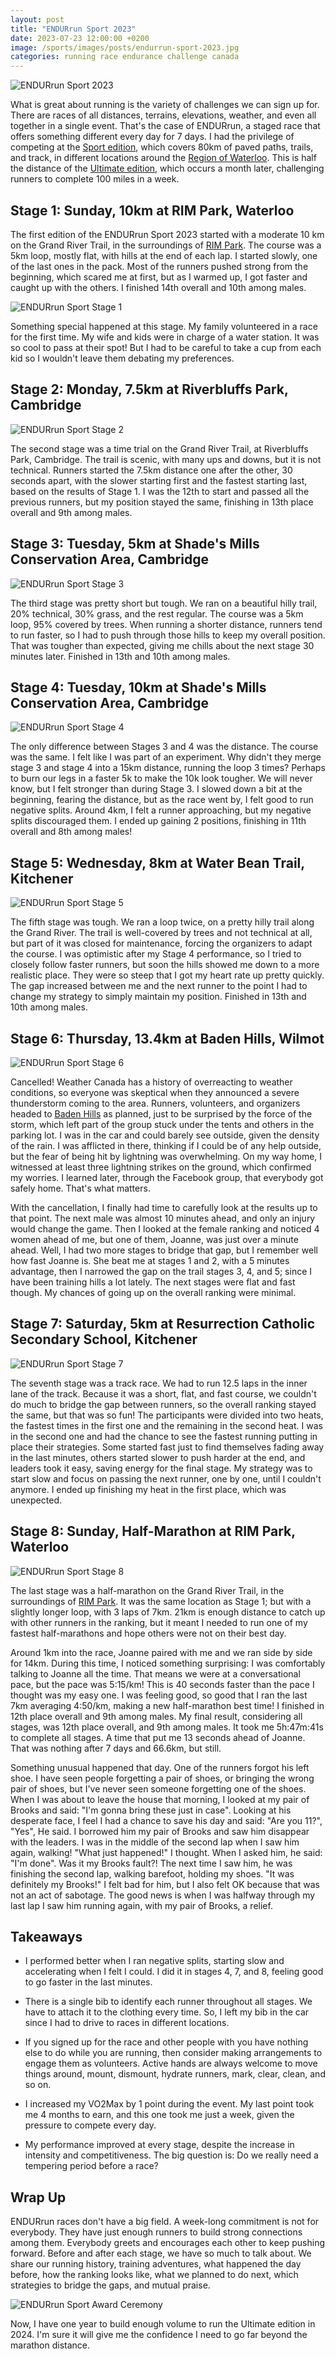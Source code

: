 ```yaml
---
layout: post
title: "ENDURrun Sport 2023"
date: 2023-07-23 12:00:00 +0200
image: /sports/images/posts/endurrun-sport-2023.jpg
categories: running race endurance challenge canada
---
```


![ENDURrun Sport 2023](/sports/images/posts/endurrun-sport-2023.jpg)

What is great about running is the variety of challenges we can sign up for. There are races of all distances, terrains, elevations, weather, and even all together in a single event. That's the case of ENDURrun, a staged race that offers something different every day for 7 days. I had the privilege of competing at the [Sport edition](https://raceroster.com/events/2023/63424/the-2023-endurrun-sport-80-km), which covers 80km of paved paths, trails, and track, in different locations around the [Region of Waterloo](https://www.regionofwaterloo.ca). This is half the distance of the [Ultimate edition](https://raceroster.com/events/2023/63421/the-endurrun-2023), which occurs a month later, challenging runners to complete 100 miles in a week.

<!-- more -->

## Stage 1: Sunday, 10km at RIM Park, Waterloo

The first edition of the ENDURrun Sport 2023 started with a moderate 10 km on the Grand River Trail, in the surroundings of [RIM Park](https://www.waterloo.ca/en/things-to-do/rim-park.aspx). The course was a 5km loop, mostly flat, with hills at the end of each lap. I started slowly, one of the last ones in the pack. Most of the runners pushed strong from the beginning, which scared me at first, but as I warmed up, I got faster and caught up with the others. I finished 14th overall and 10th among males.

![ENDURrun Sport Stage 1](/sports/images/posts/endurrun-sport-stage1-2023.jpg)

Something special happened at this stage. My family volunteered in a race for the first time. My wife and kids were in charge of a water station. It was so cool to pass at their spot! But I had to be careful to take a cup from each kid so I wouldn't leave them debating my preferences.

## Stage 2: Monday, 7.5km at Riverbluffs Park, Cambridge

![ENDURrun Sport Stage 2](/sports/images/posts/endurrun-sport-stage2-2023.jpg)

The second stage was a time trial on the Grand River Trail, at Riverbluffs Park, Cambridge. The trail is scenic, with many ups and downs, but it is not technical. Runners started the 7.5km distance one after the other, 30 seconds apart, with the slower starting first and the fastest starting last, based on the results of Stage 1. I was the 12th to start and passed all the previous runners, but my position stayed the same, finishing in 13th place overall and 9th among males.

## Stage 3: Tuesday, 5km at Shade's Mills Conservation Area, Cambridge

![ENDURrun Sport Stage 3](/sports/images/posts/endurrun-sport-stage3-2023.jpg)

The third stage was pretty short but tough. We ran on a beautiful hilly trail, 20% technical, 30% grass, and the rest regular. The course was a 5km loop, 95% covered by trees. When running a shorter distance, runners tend to run faster, so I had to push through those hills to keep my overall position. That was tougher than expected, giving me chills about the next stage 30 minutes later. Finished in 13th and 10th among males.

## Stage 4: Tuesday, 10km at Shade's Mills Conservation Area, Cambridge

![ENDURrun Sport Stage 4](/sports/images/posts/endurrun-sport-stage4-2023.jpg)

The only difference between Stages 3 and 4 was the distance. The course was the same. I felt like I was part of an experiment. Why didn't they merge stage 3 and stage 4 into a 15km distance, running the loop 3 times? Perhaps to burn our legs in a faster 5k to make the 10k look tougher. We will never know, but I felt stronger than during Stage 3. I slowed down a bit at the beginning, fearing the distance, but as the race went by, I felt good to run negative splits. Around 4km, I felt a runner approaching, but my negative splits discouraged them. I ended up gaining 2 positions, finishing in 11th overall and 8th among males!

## Stage 5: Wednesday, 8km at Water Bean Trail, Kitchener

![ENDURrun Sport Stage 5](/sports/images/posts/endurrun-sport-stage5-2023.jpg)

The fifth stage was tough. We ran a loop twice, on a pretty hilly trail along the Grand River. The trail is well-covered by trees and not technical at all, but part of it was closed for maintenance, forcing the organizers to adapt the course. I was optimistic after my Stage 4 performance, so I tried to closely follow faster runners, but soon the hills showed me down to a more realistic place. They were so steep that I got my heart rate up pretty quickly. The gap increased between me and the next runner to the point I had to change my strategy to simply maintain my position. Finished in 13th and 10th among males.

## Stage 6: Thursday, 13.4km at Baden Hills, Wilmot

![ENDURrun Sport Stage 6](/sports/images/posts/endurrun-sport-stage6-2023.jpg)

Cancelled! Weather Canada has a history of overreacting to weather conditions, so everyone was skeptical when they announced a severe thunderstorm coming to the area. Runners, volunteers, and organizers headed to [Baden Hills](https://www.wilmot.ca/en/things-to-do/baden-hills.aspx) as planned, just to be surprised by the force of the storm, which left part of the group stuck under the tents and others in the parking lot. I was in the car and could barely see outside, given the density of the rain. I was afflicted in there, thinking if I could be of any help outside, but the fear of being hit by lightning was overwhelming. On my way home, I witnessed at least three lightning strikes on the ground, which confirmed my worries. I learned later, through the Facebook group, that everybody got safely home. That's what matters.

With the cancellation, I finally had time to carefully look at the results up to that point. The next male was almost 10 minutes ahead, and only an injury would change the game. Then I looked at the female ranking and noticed 4 women ahead of me, but one of them, Joanne, was just over a minute ahead. Well, I had two more stages to bridge that gap, but I remember well how fast Joanne is. She beat me at stages 1 and 2, with a 5 minutes advantage, then I narrowed the gap on the trail stages 3, 4, and 5; since I have been training hills a lot lately. The next stages were flat and fast though. My chances of going up on the overall ranking were minimal.

## Stage 7: Saturday, 5km at Resurrection Catholic Secondary School, Kitchener

![ENDURrun Sport Stage 7](/sports/images/posts/endurrun-sport-stage7-2023.jpg)

The seventh stage was a track race. We had to run 12.5 laps in the inner lane of the track. Because it was a short, flat, and fast course, we couldn't do much to bridge the gap between runners, so the overall ranking stayed the same, but that was so fun! The participants were divided into two heats, the fastest times in the first one and the remaining in the second heat. I was in the second one and had the chance to see the fastest running putting in place their strategies. Some started fast just to find themselves fading away in the last minutes, others started slower to push harder at the end, and leaders took it easy, saving energy for the final stage. My strategy was to start slow and focus on passing the next runner, one by one, until I couldn't anymore. I ended up finishing my heat in the first place, which was unexpected.

## Stage 8: Sunday, Half-Marathon at RIM Park, Waterloo

![ENDURrun Sport Stage 8](/sports/images/posts/endurrun-sport-stage8-2023.jpg)

The last stage was a half-marathon on the Grand River Trail, in the surroundings of [RIM Park](https://www.waterloo.ca/en/things-to-do/rim-park.aspx). It was the same location as Stage 1; but with a slightly longer loop, with 3 laps of 7km. 21km is enough distance to catch up with other runners in the ranking, but it meant I needed to run one of my fastest half-marathons and hope others were not on their best day.

Around 1km into the race, Joanne paired with me and we ran side by side for 14km. During this time, I noticed something surprising: I was comfortably talking to Joanne all the time. That means we were at a conversational pace, but the pace was 5:15/km! This is 40 seconds faster than the pace I thought was my easy one. I was feeling good, so good that I ran the last 7km averaging 4:50/km, making a new half-marathon best time! I finished in 12th place overall and 9th among males. My final result, considering all stages, was 12th place overall, and 9th among males. It took me 5h:47m:41s to complete all stages. A time that put me 13 seconds ahead of Joanne. That was nothing after 7 days and 66.6km, but still.

Something unusual happened that day. One of the runners forgot his left shoe. I have seen people forgetting a pair of shoes, or bringing the wrong pair of shoes, but I've never seen someone forgetting one of the shoes. When I was about to leave the house that morning, I looked at my pair of Brooks and said: "I'm gonna bring these just in case". Looking at his desperate face, I feel I had a chance to save his day and said: "Are you 11?", "Yes", He said. I borrowed him my pair of Brooks and saw him disappear with the leaders. I was in the middle of the second lap when I saw him again, walking! "What just happened!" I thought. When I asked him, he said: "I'm done". Was it my Brooks fault?! The next time I saw him, he was finishing the second lap, walking barefoot, holding my shoes. "It was definitely my Brooks!" I felt bad for him, but I also felt OK because that was not an act of sabotage. The good news is when I was halfway through my last lap I saw him running again, with my pair of Brooks, a relief.

## Takeaways

 - I performed better when I ran negative splits, starting slow and accelerating when I felt I could. I did it in stages 4, 7, and 8, feeling good to go faster in the last minutes.

 - There is a single bib to identify each runner throughout all stages. We have to attach it to the clothing every time. So, I left my bib in the car since I had to drive to races in different locations.

 - If you signed up for the race and other people with you have nothing else to do while you are running, then consider making arrangements to engage them as volunteers. Active hands are always welcome to move things around, mount, dismount, hydrate runners, mark, clear, clean, and so on.

 - I increased my VO2Max by 1 point during the event. My last point took me 4 months to earn, and this one took me just a week, given the pressure to compete every day.

 - My performance improved at every stage, despite the increase in intensity and competitiveness. The big question is: Do we really need a tempering period before a race?

## Wrap Up

ENDURrun races don't have a big field. A week-long commitment is not for everybody. They have just enough runners to build strong connections among them. Everybody greets and encourages each other to keep pushing forward. Before and after each stage, we have so much to talk about. We share our running history, training adventures, what happened the day before, how the ranking looks like, what we planned to do next, which strategies to bridge the gaps, and mutual praise.

![ENDURrun Sport Award Ceremony](/sports/images/posts/endurrun-sport-award-2023.jpg)

Now, I have one year to build enough volume to run the Ultimate edition in 2024. I'm sure it will give me the confidence I need to go far beyond the marathon distance.